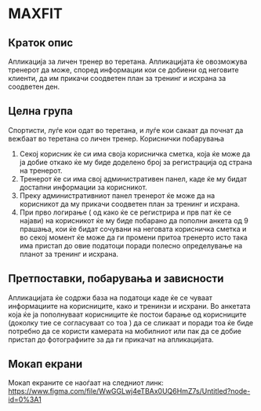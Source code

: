 # MAXFIT

## Краток опис
Апликација за личен тренер во теретана. Апликацијата ќе овозможува тренерот да може, според информации кои се добиени од неговите клиенти, да им прикачи соодветен план за тренинг и исхрана за соодветен ден.
## Целна група
Спортисти, луѓе кои одат во теретана, и луѓе кои сакаат да почнат да вежбаат во теретана со личен тренер.
Кориснички побарувања
1. Секој корисник ќе си има своја корисничка сметка, која ќе може да ја добие откако ќе му биде доделено број за регистрација од страна на тренерот.
2. Тренерот ќе си има свој административен панел, каде ќе му бидат достапни информации за корисникот.
3. Преку административниот панел тренерот ќе може да на корисникот да му прикачи соодветен план за тренинг и исхрана.
4. При прво логирање ( од како ќе се регистрира и прв пат ќе се најави) на корисникот ќе му биде побарано да пополни анкета од 9 прашања, кои ќе бидат сочувани на неговата корисничка сметка и во секој момент ќе може да ги промени притоа тренерто исто така има пристап до овие податоци поради полесно определување на планот за тренинг и исхрана.

## Претпоставки, побарувања и зависности
Апликацијата ќе содржи база на податоци каде ќе се чуваат информациите на корисниците, како и тренинзи и исхрани.
Во анкетата која ќе ја пополнуваат корисниците ќе постои барање од корисниците (доколку тие се согласуваат со тоа ) да се сликаат и поради тоа ќе биде потребно да се користи камерата на мобилниот или пак да се добие пристап до фотографиите за да ги прикачат на апликацијата.

## Мокап екрани

Мокап екраните се наоѓаат на следниот линк: https://www.figma.com/file/WwGGLwj4eTBAx0UQ6HmZ7s/Untitled?node-id=0%3A1

